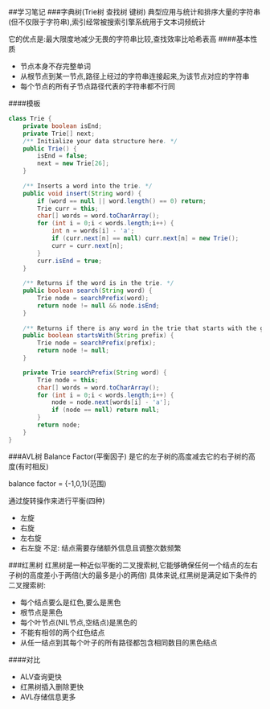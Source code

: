 ##学习笔记
###字典树(Trie树 查找树 键树)
典型应用与统计和排序大量的字符串(但不仅限于字符串),索引经常被搜索引擎系统用于文本词频统计

它的优点是:最大限度地减少无畏的字符串比较,查找效率比哈希表高
####基本性质
- 节点本身不存完整单词
- 从根节点到某一节点,路径上经过的字符串连接起来,为该节点对应的字符串
- 每个节点的所有子节点路径代表的字符串都不行同

####模板
```java
class Trie {
    private boolean isEnd;
    private Trie[] next;
    /** Initialize your data structure here. */
    public Trie() {
        isEnd = false;
        next = new Trie[26];
    }
    
    /** Inserts a word into the trie. */
    public void insert(String word) {
        if (word == null || word.length() == 0) return;
        Trie curr = this;
        char[] words = word.toCharArray();
        for (int i = 0;i < words.length;i++) {
            int n = words[i] - 'a';
            if (curr.next[n] == null) curr.next[n] = new Trie();
            curr = curr.next[n];
        }
        curr.isEnd = true;
    }
    
    /** Returns if the word is in the trie. */
    public boolean search(String word) {
        Trie node = searchPrefix(word);
        return node != null && node.isEnd;
    }
    
    /** Returns if there is any word in the trie that starts with the given prefix. */
    public boolean startsWith(String prefix) {
        Trie node = searchPrefix(prefix);
        return node != null;
    }

    private Trie searchPrefix(String word) {
        Trie node = this;
        char[] words = word.toCharArray();
        for (int i = 0;i < words.length;i++) {
            node = node.next[words[i] - 'a'];
            if (node == null) return null;
        }
        return node;
    }
}

```

###AVL树
Balance Factor(平衡因子)
是它的左子树的高度减去它的右子树的高度(有时相反) 

balance factor = {-1,0,1}(范围)

通过旋转操作来进行平衡(四种)
- 左旋
- 右旋
- 左右旋
- 右左旋
不足: 结点需要存储额外信息且调整次数频繁

###红黑树
红黑树是一种近似平衡的二叉搜索树,它能够确保任何一个结点的左右子树的高度差小于两倍(大的最多是小的两倍)
具体来说,红黑树是满足如下条件的二叉搜索树:
- 每个结点要么是红色,要么是黑色
- 根节点是黑色
- 每个叶节点(NIL节点,空结点)是黑色的
- 不能有相邻的两个红色结点
- 从任一结点到其每个叶子的所有路径都包含相同数目的黑色结点  

####对比
- ALV查询更快
- 红黑树插入删除更快
- AVL存储信息更多